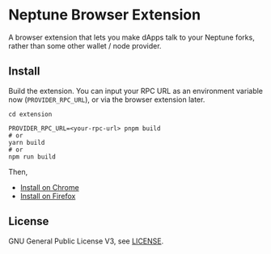 # Neptune Browser Extension

A browser extension that lets you make dApps talk to your Neptune forks, rather than some other wallet / node provider.

## Install

Build the extension. You can input your RPC URL as an environment variable now (`PROVIDER_RPC_URL`),
or via the browser extension later.

```
cd extension

PROVIDER_RPC_URL=<your-rpc-url> pnpm build
# or
yarn build
# or
npm run build
```

Then,

- [Install on Chrome](./extension/docs/install-on-chrome.md)
- [Install on Firefox](./extension/docs/install-on-firefox.md)

## License

GNU General Public License V3, see [LICENSE](../LICENSE).
